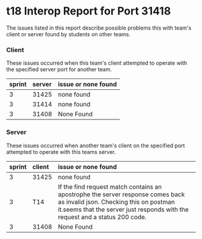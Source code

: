 # t18 Interop Report for Port 31418

The issues listed in this report describe possible problems this with team's client or server found by students on other teams.

### Client

These issues occurred when this team's client attempted to operate with the specified server port for another team.

| sprint | server | issue or none found |
| :--- | :--- | :--- |
| 3 | 31425 | none found |
|  3|  31414 | none found|
| 3 | 31408 | None Found |

### Server

These issues occurred when another team's client on the specified port attempted to operate with this teams server. 

| sprint | client | issue or none found |
| :--- | :--- | :--- |
| 3 | 31425 | none found |
|  3 | T14 | If the find request match contains an apostrophe the server response comes back as invalid json. Checking this on postman it.seems that the server just responds with the request and a status 200 code.|
| 3 | 31408 | None Found |

